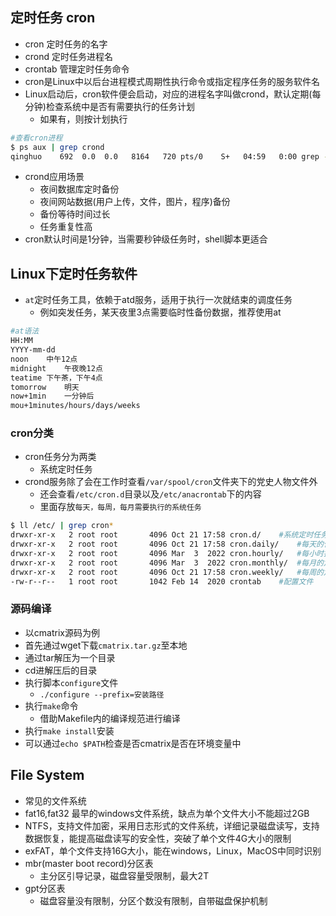 ## 定时任务 cron
- cron 定时任务的名字
- crond 定时任务进程名
- crontab 管理定时任务命令
- cron是Linux中以后台进程模式周期性执行命令或指定程序任务的服务软件名
- Linux启动后，cron软件便会启动，对应的进程名字叫做crond，默认定期(每分钟)检查系统中是否有需要执行的任务计划
  * 如果有，则按计划执行

```bash
#查看cron进程
$ ps aux | grep crond
qinghuo    692  0.0  0.0   8164   720 pts/0    S+   04:59   0:00 grep --color=auto crond
```

- crond应用场景
	* 夜间数据库定时备份
	* 夜间网站数据(用户上传，文件，图片，程序)备份
	* 备份等待时间过长
	* 任务重复性高
- cron默认时间是1分钟，当需要秒钟级任务时，shell脚本更适合

## Linux下定时任务软件

- ```at```定时任务工具，依赖于atd服务，适用于执行一次就结束的调度任务
	* 例如突发任务，某天夜里3点需要临时性备份数据，推荐使用at

```bash
#at语法
HH:MM
YYYY-mm-dd
noon	中午12点
midnight	午夜晚12点
teatime	下午茶，下午4点
tomorrow	明天
now+1min	一分钟后
mou+1minutes/hours/days/weeks
```


### cron分类

- cron任务分为两类
	* 系统定时任务
- crond服务除了会在工作时查看```/var/spool/cron```文件夹下的党史人物文件外
	* 还会查看```/etc/cron.d```目录以及```/etc/anacrontab```下的内容
	* 里面存放```每天，每周，每月需要执行的系统任务```
```bash
$ ll /etc/ | grep cron*
drwxr-xr-x   2 root root       4096 Oct 21 17:58 cron.d/	#系统定时任务
drwxr-xr-x   2 root root       4096 Oct 21 17:58 cron.daily/	#每天的任务
drwxr-xr-x   2 root root       4096 Mar  3  2022 cron.hourly/	#每小时执行的任务
drwxr-xr-x   2 root root       4096 Mar  3  2022 cron.monthly/	#每月的定时任务
drwxr-xr-x   2 root root       4096 Oct 21 17:58 cron.weekly/	#每周的定时任务
-rw-r--r--   1 root root       1042 Feb 14  2020 crontab	#配置文件
```

    
### 源码编译

- 以cmatrix源码为例
- 首先通过wget下载```cmatrix.tar.gz```至本地
- 通过tar解压为一个目录
- cd进解压后的目录
- 执行脚本```configure```文件
	* ```./configure --prefix=安装路径```
- 执行```make```命令
	* 借助Makefile内的编译规范进行编译
- 执行```make install```安装
- 可以通过```echo $PATH```检查是否cmatrix是否在环境变量中


## File System
- 常见的文件系统
- fat16,fat32 最早的windows文件系统，缺点为单个文件大小不能超过2GB
- NTFS，支持文件加密，采用日志形式的文件系统，详细记录磁盘读写，支持数据恢复，能提高磁盘读写的安全性，突破了单个文件4G大小的限制
- exFAT，单个文件支持16G大小，能在windows，Linux，MacOS中同时识别
- mbr(master boot record)分区表
	* 主分区引导记录，磁盘容量受限制，最大2T
- gpt分区表
	* 磁盘容量没有限制，分区个数没有限制，自带磁盘保护机制












































